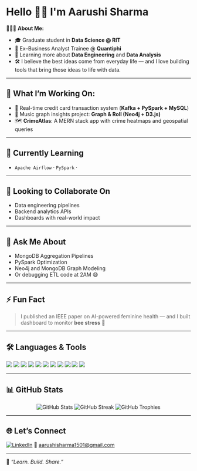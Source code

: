 # Hello 👋🏻 I'm Aarushi Sharma

👩🏻‍💻 **About Me:**

- 🎓 Graduate student in **Data Science @ RIT**
- 💼 Ex–Business Analyst Trainee @ **Quantiphi**
- 🌱 Learning more about **Data Engineering** and **Data Analysis**
- 🛠️ I believe the best ideas come from everyday life — and I love building tools that bring those ideas to life with data.
---

## 🚀 What I’m Working On:

- 🧮 Real-time credit card transaction system (**Kafka + PySpark + MySQL**)
- 🎵 Music graph insights project: **Graph & Roll (Neo4j + D3.js)**
- 🗺️ **CrimeAtlas**: A MERN stack app with crime heatmaps and geospatial queries

---

## 🌱 Currently Learning

- `Apache Airflow` · `PySpark` · 

---

## 🤝 Looking to Collaborate On

- Data engineering pipelines  
- Backend analytics APIs  
- Dashboards with real-world impact

---

## 💬 Ask Me About

- MongoDB Aggregation Pipelines  
- PySpark Optimization  
- Neo4j and MongoDB Graph Modeling  
- Or debugging ETL code at 2AM 😅

---

## ⚡ Fun Fact

> I published an IEEE paper on AI-powered feminine health — and I built dashboard to monitor **bee stress** 🐝

---

## 🛠️ Languages & Tools

<p align="left">
  <img src="https://img.shields.io/badge/Python-3776AB?style=for-the-badge&logo=python&logoColor=white"/>
  <img src="https://img.shields.io/badge/SQL-4479A1?style=for-the-badge&logo=postgresql&logoColor=white"/>
  <img src="https://img.shields.io/badge/MongoDB-4EA94B?style=for-the-badge&logo=mongodb&logoColor=white"/>
  <img src="https://img.shields.io/badge/MySQL-005C84?style=for-the-badge&logo=mysql&logoColor=white"/>
  <img src="https://img.shields.io/badge/Apache_Spark-E25A1C?style=for-the-badge&logo=apachespark&logoColor=white"/>
  <img src="https://img.shields.io/badge/Airflow-017CEE?style=for-the-badge&logo=apacheairflow&logoColor=white"/>
  <img src="https://img.shields.io/badge/React-20232A?style=for-the-badge&logo=react&logoColor=61DAFB"/>
  <img src="https://img.shields.io/badge/Node.js-339933?style=for-the-badge&logo=nodedotjs&logoColor=white"/>
  <img src="https://img.shields.io/badge/Docker-2496ED?style=for-the-badge&logo=docker&logoColor=white"/>
  <img src="https://img.shields.io/badge/GitLab-FC6D26?style=for-the-badge&logo=gitlab&logoColor=white"/>
  <img src="https://img.shields.io/badge/Tableau-E97627?style=for-the-badge&logo=tableau&logoColor=white"/>
</p>

---

## 📊 GitHub Stats

<p align="center">
  <img src="https://github-readme-stats.vercel.app/api?username=aaru15sharma&show_icons=true&theme=radical" alt="GitHub Stats"/>
  <img src="https://github-readme-streak-stats.herokuapp.com/?user=aaru15sharma&theme=radical" alt="GitHub Streak"/>
  <img src="https://github-profile-trophy.vercel.app/?username=aaru15sharma&theme=radical&no-frame=true&margin-w=10" alt="GitHub Trophies"/>
</p>

---

## 🌐 Let’s Connect

[![LinkedIn](https://img.shields.io/badge/LinkedIn-blue?style=for-the-badge&logo=linkedin&logoColor=white)]([https://linkedin.com/in/aarushi-sharma](https://www.linkedin.com/in/aarushi-sharma1501/))  
📧 aarushisharma1501@gmail.com

---

🧠 *“Learn. Build. Share.”*

